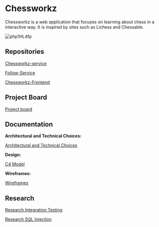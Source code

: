 # Chessworkz
Chessworkz is a web application that focuses on learning about chess in a interactive way. It is inspired by sites such as Lichess and Chessable.

![php1HL4fp](https://user-images.githubusercontent.com/57895305/203045250-93c934e4-a43a-4a12-a9aa-67e5f9b01806.gif)

## Repositories
[Chessworkz-service](https://github.com/Davidchang24/Chessworkz)

[Follow-Service](https://github.com/Davidchang24/FollowService)

[Chessworkz-Frontend](https://github.com/Davidchang24/Chessworkz-front-end)

## Project Board

[Project board](https://github.com/users/Davidchang24/projects/1)

## Documentation

**Architectural and Technical Choices:**

[Architectural and Technical Choices](https://github.com/Davidchang24/Chessworkz/wiki/Architectual-and-Technical-Choices)

**Design:**

[C4 Model](https://github.com/Davidchang24/Chessworkz/wiki/Design)

**Wireframes:**

[Wireframes](https://github.com/Davidchang24/Chessworkz/wiki/Wireframes)

## Research

[Research Integration Testing](https://github.com/Davidchang24/Chessworkz/wiki/Integration-testing-research)

[Research SQL Injection](https://github.com/Davidchang24/Chessworkz/wiki/SQLi-Research)

